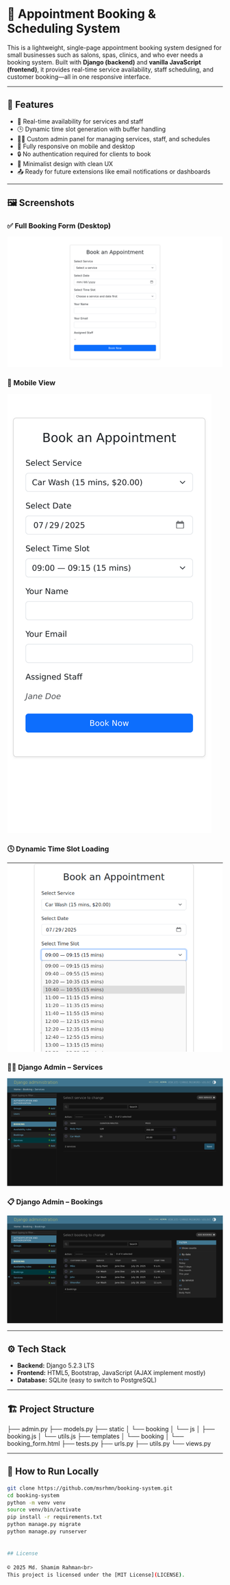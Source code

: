 # 💇 Appointment Booking & Scheduling System

This is a lightweight, single-page appointment booking system designed for small businesses such as salons, spas, clinics, and who ever needs a booking system. Built with **Django (backend)** and **vanilla JavaScript (frontend)**, it provides real-time service availability, staff scheduling, and customer booking—all in one responsive interface.

---

## 🚀 Features

- 📅 Real-time availability for services and staff
- 🕒 Dynamic time slot generation with buffer handling
- 👨‍💼 Custom admin panel for managing services, staff, and schedules
- 📱 Fully responsive on mobile and desktop
- 🔒 No authentication required for clients to book
- 🔧 Minimalist design with clean UX
- 📤 Ready for future extensions like email notifications or dashboards

---

## 🖼️ Screenshots

### ✅ Full Booking Form (Desktop)
![Booking Desktop](screenshots/booking-desktop.png)

### 📱 Mobile View
![Booking Mobile](screenshots/booking-mobile.png)

### 🕓 Dynamic Time Slot Loading
![Time Slots](screenshots/time-slots.png)

### 🧑‍💼 Django Admin – Services
![Admin Services](screenshots/admin-services.png)

### 📋 Django Admin – Bookings
![Admin Bookings](screenshots/admin-bookings.png)

---

## ⚙️ Tech Stack

- **Backend:** Django 5.2.3 LTS
- **Frontend:** HTML5, Bootstrap, JavaScript (AJAX implement mostly)
- **Database:** SQLite (easy to switch to PostgreSQL)

---

## 🏗️ Project Structure

├── admin.py
├── models.py
├── static
│   └── booking
│       └── js
│           ├── booking.js
│           └── utils.js
├── templates
│   └── booking
│       └── booking_form.html
├── tests.py
├── urls.py
├── utils.py
└── views.py

---

## 🧪 How to Run Locally

```bash
git clone https://github.com/msrhmn/booking-system.git
cd booking-system
python -m venv venv
source venv/bin/activate
pip install -r requirements.txt
python manage.py migrate
python manage.py runserver


## License

© 2025 Md. Shamim Rahman<br>
This project is licensed under the [MIT License](LICENSE).
